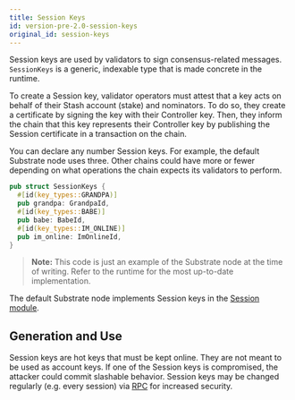 ```yaml
---
title: Session Keys
id: version-pre-2.0-session-keys
original_id: session-keys
---
```


Session keys are used by validators to sign consensus-related messages. `SessionKeys` is a generic, indexable type that is made concrete in the runtime.

To create a Session key, validator operators must attest that a key acts on behalf of their Stash account (stake) and nominators. To do so, they create a certificate by signing the key with their Controller key. Then, they inform the chain that this key represents their Controller key by publishing the Session certificate in a transaction on the chain.

You can declare any number Session keys. For example, the default Substrate node uses three. Other chains could have more or fewer depending on what operations the chain expects its validators to perform.

```rust
pub struct SessionKeys {
  #[id(key_types::GRANDPA)]
  pub grandpa: GrandpaId,
  #[id(key_types::BABE)]
  pub babe: BabeId,
  #[id(key_types::IM_ONLINE)]
  pub im_online: ImOnlineId,
}
```

> **Note:** This code is just an example of the Substrate node at the time of writing. Refer to the runtime for the most up-to-date implementation.

The default Substrate node implements Session keys in the [Session module](https://substrate.dev/rustdocs/pre-v2.0-3e65111/pallet_session/).

## Generation and Use

Session keys are hot keys that must be kept online. They are not meant to be used as account keys. If one of the Session keys is compromised, the attacker could commit slashable behavior. Session keys may be changed regularly (e.g. every session) via [RPC](https://substrate.dev/rustdocs/pre-v2.0-3e65111/sc_rpc/author/trait.AuthorApi.html#tymethod.rotate_keys) for increased security.
